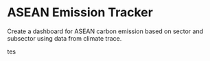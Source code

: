 # ASEAN Emission Tracker

Create a dashboard for ASEAN carbon emission based on sector and subsector using data from climate trace.

tes

